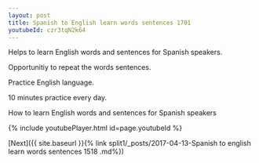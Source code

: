 ```yaml
---
layout: post
title: Spanish to English learn words sentences 1701 
youtubeId: czr3tqN2k64
---
```

 
 
Helps to learn English words and sentences for Spanish speakers.

Opportunitiy to repeat the words sentences. 

Practice English language. 
 
10 minutes practice every day. 
 
How to learn English words and sentences for Spanish speakers 
 
{% include youtubePlayer.html id=page.youtubeId %}
 
 
[Next]({{ site.baseurl }}{% link  split1/_posts/2017-04-13-Spanish to english learn words sentences 1518 .md%})
 
